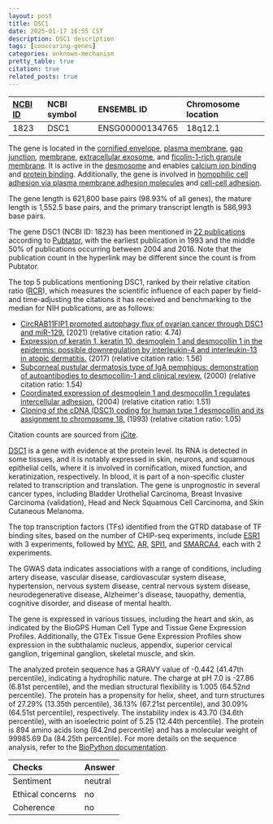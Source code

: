 ```yaml
---
layout: post
title: DSC1
date: 2025-01-17 16:55 CST
description: DSC1 description
tags: [cooccuring-genes]
categories: unknown-mechanism
pretty_table: true
citation: true
related_posts: true
---
```




| [NCBI ID](https://www.ncbi.nlm.nih.gov/gene/1823) | NCBI symbol | ENSEMBL ID | Chromosome location |
| :-------- | :------- | :-------- | :------- |
| 1823  | DSC1 | ENSG00000134765 | 18q12.1 |



The gene is located in the [cornified envelope](https://amigo.geneontology.org/amigo/term/GO:0001533), [plasma membrane](https://amigo.geneontology.org/amigo/term/GO:0005886), [gap junction](https://amigo.geneontology.org/amigo/term/GO:0005921), [membrane](https://amigo.geneontology.org/amigo/term/GO:0016020), [extracellular exosome](https://amigo.geneontology.org/amigo/term/GO:0070062), and [ficolin-1-rich granule membrane](https://amigo.geneontology.org/amigo/term/GO:0101003). It is active in the [desmosome](https://amigo.geneontology.org/amigo/term/GO:0030057) and enables [calcium ion binding](https://amigo.geneontology.org/amigo/term/GO:0005509) and [protein binding](https://amigo.geneontology.org/amigo/term/GO:0005515). Additionally, the gene is involved in [homophilic cell adhesion via plasma membrane adhesion molecules](https://amigo.geneontology.org/amigo/term/GO:0007156) and [cell-cell adhesion](https://amigo.geneontology.org/amigo/term/GO:0098609).


The gene length is 621,800 base pairs (98.93% of all genes), the mature length is 1,552.5 base pairs, and the primary transcript length is 586,993 base pairs.


The gene DSC1 (NCBI ID: 1823) has been mentioned in [22 publications](https://pubmed.ncbi.nlm.nih.gov/?term=%22DSC1%22) according to [Pubtator](https://academic.oup.com/nar/article/47/W1/W587/5494727), with the earliest publication in 1993 and the middle 50% of publications occurring between 2004 and 2016. Note that the publication count in the hyperlink may be different since the count is from Pubtator.


The top 5 publications mentioning DSC1, ranked by their relative citation ratio ([RCR](https://journals.plos.org/plosbiology/article?id=10.1371/journal.pbio.1002541)), which measures the scientific influence of each paper by field- and time-adjusting the citations it has received and benchmarking to the median for NIH publications, are as follows:

- [CircRAB11FIP1 promoted autophagy flux of ovarian cancer through DSC1 and miR-129.](https://pubmed.ncbi.nlm.nih.gov/33637694) (2021) (relative citation ratio: 4.74)
- [Expression of keratin 1, keratin 10, desmoglein 1 and desmocollin 1 in the epidermis: possible downregulation by interleukin-4 and interleukin-13 in atopic dermatitis.](https://pubmed.ncbi.nlm.nih.gov/28524044) (2017) (relative citation ratio: 1.56)
- [Subcorneal pustular dermatosis type of IgA pemphigus: demonstration of autoantibodies to desmocollin-1 and clinical review.](https://pubmed.ncbi.nlm.nih.gov/10886149) (2000) (relative citation ratio: 1.54)
- [Coordinated expression of desmoglein 1 and desmocollin 1 regulates intercellular adhesion.](https://pubmed.ncbi.nlm.nih.gov/15606501) (2004) (relative citation ratio: 1.51)
- [Cloning of the cDNA (DSC1) coding for human type 1 desmocollin and its assignment to chromosome 18.](https://pubmed.ncbi.nlm.nih.gov/8288219) (1993) (relative citation ratio: 1.05)

Citation counts are sourced from [iCite](https://icite.od.nih.gov).


[DSC1](https://www.proteinatlas.org/ENSG00000134765-DSC1) is a gene with evidence at the protein level. Its RNA is detected in some tissues, and it is notably expressed in skin, neurons, and squamous epithelial cells, where it is involved in cornification, mixed function, and keratinization, respectively. In blood, it is part of a non-specific cluster related to transcription and translation. The gene is unprognostic in several cancer types, including Bladder Urothelial Carcinoma, Breast Invasive Carcinoma (validation), Head and Neck Squamous Cell Carcinoma, and Skin Cutaneous Melanoma.


The top transcription factors (TFs) identified from the GTRD database of TF binding sites, based on the number of CHIP-seq experiments, include [ESR1](https://www.ncbi.nlm.nih.gov/gene/2099) with 3 experiments, followed by [MYC](https://www.ncbi.nlm.nih.gov/gene/4609), [AR](https://www.ncbi.nlm.nih.gov/gene/367), [SPI1](https://www.ncbi.nlm.nih.gov/gene/6688), and [SMARCA4](https://www.ncbi.nlm.nih.gov/gene/6597), each with 2 experiments.



The GWAS data indicates associations with a range of conditions, including artery disease, vascular disease, cardiovascular system disease, hypertension, nervous system disease, central nervous system disease, neurodegenerative disease, Alzheimer's disease, tauopathy, dementia, cognitive disorder, and disease of mental health.



The gene is expressed in various tissues, including the heart and skin, as indicated by the BioGPS Human Cell Type and Tissue Gene Expression Profiles. Additionally, the GTEx Tissue Gene Expression Profiles show expression in the subthalamic nucleus, appendix, superior cervical ganglion, trigeminal ganglion, skeletal muscle, and skin.




The analyzed protein sequence has a GRAVY value of -0.442 (41.47th percentile), indicating a hydrophilic nature. The charge at pH 7.0 is -27.86 (6.81st percentile), and the median structural flexibility is 1.005 (64.52nd percentile). The protein has a propensity for helix, sheet, and turn structures of 27.29% (13.35th percentile), 36.13% (67.21st percentile), and 30.09% (64.51st percentile), respectively. The instability index is 43.70 (34.6th percentile), with an isoelectric point of 5.25 (12.44th percentile). The protein is 894 amino acids long (84.2nd percentile) and has a molecular weight of 99985.69 Da (84.25th percentile). For more details on the sequence analysis, refer to the [BioPython documentation](https://biopython.org/docs/1.75/api/Bio.SeqUtils.ProtParam.html).





| Checks    | Answer |
| :-------- | :------- |
| Sentiment  | neutral   |
| Ethical concerns | no     |
| Coherence    | no    |